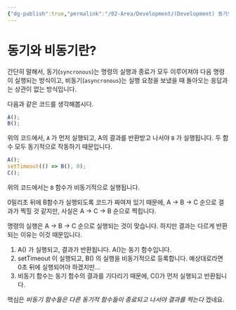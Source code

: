 ```yaml
---
{"dg-publish":true,"permalink":"/02-Area/Development/(Development) 동기와 비동기란/","tags":["Area/Development"],"noteIcon":"","created":"2025-01-05T15:54:46.000+09:00","updated":"2025-04-07T23:13:20.165+09:00"}
---
```


# 동기와 비동기란?

간단히 말해서, 동기(`syncronous`)는 명령의 실행과 종료가 모두 이루어져야 다음 명령이 실행되는 방식이고, 비동기(`asyncronous`)는 실행 요청을 보냈을 때 돌아오는 응답과는 상관이 없는 방식입니다.

다음과 같은 코드를 생각해봅시다.

```jsx
A();
B();
```

위의 코드에서,  `A` 가 먼저 실행되고, A의 결과를 반환받고 나서야 `B` 가 실행됩니다. 두 함수 모두 동기적으로 작동하기 때문입니다.

```jsx
A();
setTimeout(() => B(), 0);
C();
```

위의 코드에서는 `B` 함수가 비동기적으로 실행됩니다.

0밀리초 뒤에 B함수가 실행되도록 코드가 짜여져 있기 때문에, A → B → C 순으로 결과가 찍힐 것 같지만, 사실은 A → C → B 순으로 찍힙니다.

명령의 실행은 A → B → C 순으로 실행되는 것이 맞습니다. 하지만 결과는 다르게 반환되는 이유는 이것 때문입니다.

1. A() 가 실행되고, 결과가 반환됩니다. A()는 동기 함수입니다.
2. setTimeout 이 실행되고, B() 의 실행을 비동기적으로 등록합니다. 예상대로라면 0초 뒤에 실행되어야 하겠지만…
3. 비동기 함수는 동기 함수의 결과를 기다리기 때문에, C()가 먼저 실행되고 반환됩니다.

핵심은 *비동기 함수들은 다른 동기적 함수들이 종료되고 나서야 결과를 찍는다* 겠네요.